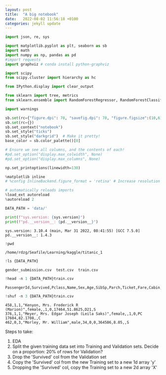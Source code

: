```yaml
---
layout: post
title:  "A big notebook"
date:   2022-08-02 11:56:18 +0100
categories: jekyll update
---
```

```python
import json, re, sys

import matplotlib.pyplot as plt, seaborn as sb
import math
import numpy as np, pandas as pd
#import requests
import graphviz # conda install python-graphviz

import scipy
from scipy.cluster import hierarchy as hc

from IPython.display import clear_output

from sklearn import tree, metrics
from sklearn.ensemble import RandomForestRegressor, RandomForestClassifier

import warnings

sb.set(rc={"figure.dpi": 78, "savefig.dpi": 78, "figure.figsize":(10,6)})
sb.set(rc={})
sb.set_context("notebook")
sb.set_style("ticks")
sb.set_style("darkgrid")  # Make it pretty!
base_color = sb.color_palette()[0]

# Ensure we see all columns, and the contents of each!
#pd.set_option("display.max_colwidth", None)
#pd.set_option("display.max_columns", None)

np.set_printoptions(linewidth=130)

%matplotlib inline
# %config InlineBackend.figure_format = 'retina' # Increase resolution of plots. Seems to conflict with seaborn settings above

# automatically reloads imports
%load_ext autoreload
%autoreload 2

DATA_PATH = 'data/'

print(f"sys.version: {sys.version}")
print(f"pd.__version__: {pd.__version__}")
```

    sys.version: 3.10.4 (main, Mar 31 2022, 08:41:55) [GCC 7.5.0]
    pd.__version__: 1.4.3



```python
!pwd
```

    /home/rdzg/Seafile/Learning/kaggle/titanic_1



```python
!ls {DATA_PATH}
```

    gender_submission.csv  test.csv  train.csv



```python
!head -n 1 {DATA_PATH}train.csv
```

    PassengerId,Survived,Pclass,Name,Sex,Age,SibSp,Parch,Ticket,Fare,Cabin,Embarked



```python
!shuf -n 3 {DATA_PATH}train.csv
```

    458,1,1,"Kenyon, Mrs. Frederick R (Marion)",female,,1,0,17464,51.8625,D21,S
    376,1,1,"Meyer, Mrs. Edgar Joseph (Leila Saks)",female,,1,0,PC 17604,82.1708,,C
    462,0,3,"Morley, Mr. William",male,34,0,0,364506,8.05,,S


Steps to take:

1. EDA
1. Split the given training data set into Training and Validation sets. Decide on a proportion: 20% of rows for Validation?
1. Drop the 'Survived' col from the Validation set
1. Copy the 'Survived' col from the new Training set to a new 1d array 'y'
1. Dropping the 'Survived' col, copy the Training set to a new 2d array 'X'



[jekyll-docs]: https://jekyllrb.com/docs/home
[jekyll-gh]:   https://github.com/jekyll/jekyll
[jekyll-talk]: https://talk.jekyllrb.com/
